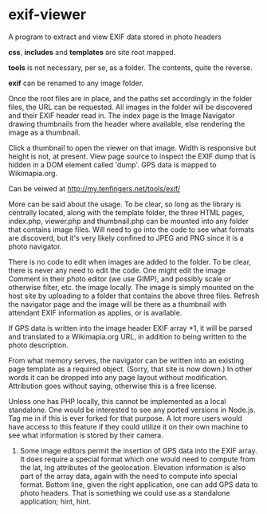 exif-viewer
===========

A program to extract and view EXIF data stored in photo headers

**css**, **includes** and **templates** are site root mapped.

**tools** is not necessary, per se, as a folder. The contents, quite the reverse.

**exif** can be renamed to any image folder.

Once the root files are in place, and the paths set accordingly in the folder files, the URL can be requested. All images in the folder will be discovered and their EXIF header read in. The index page is the Image Navigator drawing thumbnails from the header where available, else rendering the image as a thumbnail.

Click a thumbnail to open the viewer on that image. Width is responsive but height is not, at present. View page source to inspect the EXIF dump that is hidden in a DOM element called 'dump'. GPS data is mapped to Wikimapia.org. 

Can be veiwed at http://my.tenfingers.net/tools/exif/

More can be said about the usage. To be clear, so long as the library is centrally located, along with the template folder, the three HTML pages, index.php, viewer.php and thumbnail.php can be mounted into any folder that contains image files. Will need to go into the code to see what formats are discoverd, but it's very likely confined to JPEG and PNG since it is a photo navigator.

There is no code to edit when images are added to the folder. To be clear, there is never any need to edit the code. One might edit the image Comment in their photo editor (we use GIMP), and possibly scale or otherwise filter, etc. the image locally. The image is simply mounted on the host site by uploading to a folder that contains the above three files. Refresh the navigator page and the image will be there as a thumbnail with attendant EXIF information as applies, or is available. 

If GPS data is written into the image header EXIF array *1, it will be parsed and translated to a Wikimapia.org URL, in addition to being written to the photo description.

From what memory serves, the navigator can be written into an existing page template as a required object. (Sorry, that site is now down.) In other words it can be dropped into any page layout without modification. Attribution goes without saying, otherwise this is a free license.

Unless one has PHP locally, this cannot be implemented as a local standalone. One would be interested to see any ported versions in Node.js. Tag me in if this is ever forked for that purpose. A lot more users would have access to this feature if they could utilize it on their own machine to see what information is stored by their camera.

1. Some image editors permit the insertion of GPS data into the EXIF array. It does require a special format which one would need to compute from the lat, lng attributes of the geolocation. Elevation information is also part of the array data, again with the need to compute into special format. Bottom line, given the right application, one can add GPS data to photo headers. That is something we could use as a standalone application; hint, hint.
